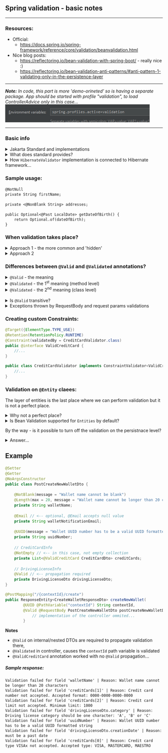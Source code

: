 ## Spring validation - basic notes

--------
### Resources: 
* Official: 
  * https://docs.spring.io/spring-framework/reference/core/validation/beanvalidation.html
* Nice blog posts:
  * https://reflectoring.io/bean-validation-with-spring-boot/ - really nice :) 
  * https://reflectoring.io/bean-validation-anti-patterns/#anti-pattern-1-validating-only-in-the-persistence-layer
--------

***Note:*** _In code, this part is more 'demo-orineted' so is having a separate package. App should be started with profile "validation", to load ControllerAdvice only in this case..._
![img.png](img.png)

--------

### Basic info
<details>
<summary>Jakarta Standard and implementations</summary>

> * Jakarta Bean Validation 3.0 is a standard described as `JSR-380`
> * The only certified implementation for now is `HibernateValidator`
</details>

<details>
<summary>What does standard provides?</summary>

Among other things, it ensures that the properties of a bean meet specific criteria, using annotations such as @NotNull, @Min, and @Max.
</details>

<details>
<summary>How <code>HibernateValidator</code> implementation is connected to Hibernate framework...</summary>

hibernate-validator is entirely separate from the persistence aspects of Hibernate. So by adding it as a dependency, we’re not adding these persistence aspects into the project.
</details>

### Sample usage: 
```
@NotNull
private String firstName;

private <@NonBlank String> addresses;

public Optional<@Past LocalDate> getDateOfBirth() {
    return Optional.of(dateOfBirth);
}
```

### When validation takes place? 
<details>
<summary>Approach 1 - the more common and 'hidden'</summary>

> * When just appropriate annotations are used (in Spring, adding a `@Valid` annotation would be an example)
</details>

<details>
<summary>Approach 2</summary>

> * Programmatically, with creating a validator instance and running it for specific object to validate...
> ```
> ValidatorFactory factory = Validation.buildDefaultValidatorFactory(); 
> Validator validator = factory.getValidator();
> Set<ConstraintViolation<User>> violations = validator.validate(user);
> ```
</details>

### Differences between `@Valid` and `@Validated` annotations?
<details>
<summary><code>@Valid</code> - the meaning</summary>

> The `@Valid` used to say that RequestBody has to be validated

</details>

<details>
<summary><code>@Validated</code> - the 1<sup>st</sup> meaning (method level)</summary>

> The `@Validated` annotation is suitable when we have some groups of validations. 
> See the [article](https://www.baeldung.com/spring-valid-vs-validated) for more info.
</details>

<details>
<summary><code>@Validated</code> - the 2<sup>nd</sup> meaning (class level)</summary>

> In case of pathVariables and requestParams... 
> The `@Validated` annotation is a class-level annotation that we can use to tell Spring to 
> validate parameters that are passed into a method of the annotated class
</details>
<br>

<details>
<summary>Is <code>@Valid</code> transitive?</summary>

> If a class contains a field with another complex type that should be validated, this field, too, needs to be annotated with `@Valid` annotation.
</details>

<details>
<summary>Exceptions thrown by RequestBody and request params validations</summary>

> In contrast to request body validation a failed validation will trigger a `ConstraintViolationException` instead of a `MethodArgumentNotValidException`. 
> Spring does not register a default exception handler for this exception, so it will by default cause a response with HTTP status `500 (Internal Server Error)`.
</details>

### Creating custom Constraints: 
```java
@Target({ElementType.TYPE_USE})
@Retention(RetentionPolicy.RUNTIME)
@Constraint(validatedBy = CreditCardValidator.class)
public @interface ValidCreditCard {
    //...
}
```
```java
public class CreditCardValidator implements ConstraintValidator<ValidCreditCard, CreditCardDto> {
    //...
}
```

### Validation on <code>@Entity</code> claees:
The layer of entities is the last place where we can perform validation but it is not a perfect place.

<details>
<summary>Why not a perfect place?</summary>

> Validation on this level would mean that business logic (higher levels of application) could have worked with incorrect
> or incomplete data/information/objects... Hard to predict the side-effect of such fact...
</details>

<details>
<summary>Is Bean Validation supported for <code>Entities</code> by default?</summary>

> Yes. With same, JSR standard, annotations. That's why:
> * Validation in the sense of JSR specification is also supported by Hibernate itself.
> * Hibernate is by default used in Spring/Boot as default JPA implementation...
> * Hibernate supports Bean Validation out of the box
</details>

By the way - is it possible to turn off the validation on the persistnace level? 
<details>
<summary>Answer...</summary>

> Yes. If for any reason we want to disable Bean Validation in our Spring Data repositories, 
> we can set the Spring Boot property `spring.jpa.properties.javax.persistence.validation.mode to none.`
</details>

## Example

```java
@Setter
@Getter
@NoArgsConstructor
public class PostCreateNewWalletDto {

    @NotBlank(message = "Wallet name cannot be blank")
    @Length(max = 20, message = "Wallet name cannot be longer than 20 characters")
    private String walletName;

    @Email // <-- optional, @Email accepts null value
    private String walletNotificationEmail;

    @UUID(message = "Wallet UUID number has to be a valid UUID formatted string")
    private String uuidNumber;

    // CreditCardInfo
    @NotEmpty // <-- in this case, not empty collection
    private List<@ValidCreditCard CreditCardDto> creditCards;

    // DrivingLicenseInfo
    @Valid // <-- propagation required
    private DrivingLicenseDto drivingLicenseDto;
}
```

```java
@PostMapping("/{contextId}/create")
public ResponseEntity<CreateWalletResponseDto> createNewWallet(
        @UUID @PathVariable("contextId") String contextId,
        @Valid @RequestBody PostCreateNewWalletDto postCreateNewWalletDto) {
            // implementation of the controller ommited...
        }
```

**Notes**
* `@Valid` on internal/nested DTOs are required to propagate validation there,
* `@Validated` in controller, causes the `contextId` path variable is validated
* `@ValidCreditCard` annotation worked with no `@Valid` propagation...

##### Sample response: 
```
Validation failed for field 'walletName' | Reason: Wallet name cannot be longer than 20 characters
Validation failed for field 'creditCards[1]' | Reason: Credit card number not accepted. Accepted format: 0000-0000-0000-0000
Validation failed for field 'creditCards[2]' | Reason: Credit card limit not accepted. Minimum limit: 1000
Validation failed for field 'drivingLicenseDto.category' | Reason: Driving license category should be one character: 'A', 'B' or 'C'
Validation failed for field 'uuidNumber' | Reason: Wallet UUID number has to be a valid UUID formatted string
Validation failed for field 'drivingLicenseDto.creationDate' | Reason: must be a past date
Validation failed for field 'creditCards[0]' | Reason: Credit card type VISAx not accepted. Accepted type: VISA, MASTERCARD, MAESTRO
```






